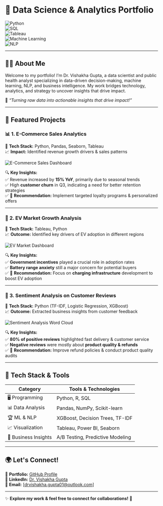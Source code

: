 # 🚀 Data Science & Analytics Portfolio  

![Python](https://img.shields.io/badge/Python-3670A0?style=for-the-badge&logo=python&logoColor=white)  
![SQL](https://img.shields.io/badge/SQL-CC2927?style=for-the-badge&logo=microsoft-sql-server&logoColor=white)  
![Tableau](https://img.shields.io/badge/Tableau-E97627?style=for-the-badge&logo=tableau&logoColor=white)  
![Machine Learning](https://img.shields.io/badge/Machine%20Learning-0077b5?style=for-the-badge&logo=scikitlearn&logoColor=white)  
![NLP](https://img.shields.io/badge/NLP-FF5733?style=for-the-badge&logo=spacy&logoColor=white)  

---

## 👩‍💻 **About Me**  

Welcome to my portfolio! I’m Dr. Vishakha Gupta, a data scientist and public health analyst specializing in data-driven decision-making, machine learning, NLP, and business intelligence. My work bridges technology, analytics, and strategy to uncover insights that drive impact.

📢 *“Turning raw data into actionable insights that drive impact!”*  

---

## 📌 **Featured Projects**  

### 📊 **1. E-Commerce Sales Analytics**  
📌 **Tech Stack:** Python, Pandas, Seaborn, Tableau  
📈 **Impact:** Identified revenue growth drivers & sales patterns  

![E-Commerce Sales Dashboard](https://your-image-link-here.com)  

🔍 **Key Insights:**  
✅ Revenue increased by **15% YoY**, primarily due to seasonal trends  
✅ High **customer churn** in Q3, indicating a need for better retention strategies  
✅ 📌 **Recommendation:** Implement targeted loyalty programs & personalized offers  

---

### 🚗 **2. EV Market Growth Analysis**  
📌 **Tech Stack:** Tableau, Python  
📈 **Outcome:** Identified key drivers of EV adoption in different regions  

![EV Market Dashboard](https://your-image-link-here.com)  

🔍 **Key Insights:**  
✅ **Government incentives** played a crucial role in adoption rates  
✅ **Battery range anxiety** still a major concern for potential buyers  
✅ 📌 **Recommendation:** Focus on **charging infrastructure** development to boost EV adoption  

---

### 💬 **3. Sentiment Analysis on Customer Reviews**  
📌 **Tech Stack:** Python (TF-IDF, Logistic Regression, XGBoost)  
📈 **Outcome:** Extracted business insights from customer feedback  

![Sentiment Analysis Word Cloud](https://your-image-link-here.com)  

🔍 **Key Insights:**  
✅ **80% of positive reviews** highlighted fast delivery & customer service  
✅ **Negative reviews** were mostly about **product quality & refunds**  
✅ 📌 **Recommendation:** Improve refund policies & conduct product quality audits  

---

## 🚀 **Tech Stack & Tools**  

| **Category**        | **Tools & Technologies** |
|----------------------|-------------------------|
| 🖥️ Programming      | Python, R, SQL           |
| 📊 Data Analysis    | Pandas, NumPy, Scikit-learn |
| 🏆 ML & NLP        | XGBoost, Decision Trees, TF-IDF |
| 📈 Visualization    | Tableau, Power BI, Seaborn |
| 🔬 Business Insights | A/B Testing, Predictive Modeling |

---

## 🌍 **Let's Connect!**  

📌 **Portfolio:** [GitHub Profile](https://github.com/dr-vishakha-gupta)  
📌 **LinkedIn:** [Dr. Vishakha Gupta](https://www.linkedin.com/in/dr-vishakha-gupta/)  
📌 **Email:** [drvishakha.gupta01@outlook.com]  

---

✨ **Explore my work & feel free to connect for collaborations!** 🚀  
